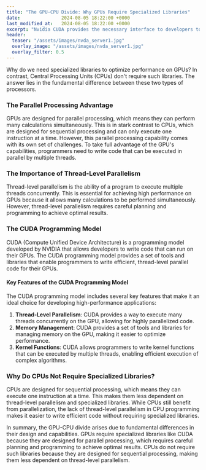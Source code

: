 ```yaml
---
title: "The GPU-CPU Divide: Why GPUs Require Specialized Libraries"
date:               2024-08-05 18:22:00 +0000
last_modified_at:   2024-08-05 18:22:00 +0000
excerpt: "Nvidia CUDA provides the necessary interface to developers to build software on GPUs fast and effiecently."
header:
  teaser: "/assets/images/nvda_server1.jpg"
  overlay_image: "/assets/images/nvda_server1.jpg"
  overlay_filter: 0.5 
---
```


Why do we need specialized libraries to optimize performance on GPUs? In contrast, Central Processing Units (CPUs) don't require such libraries. The answer lies in the fundamental difference between these two types of processors.

### The Parallel Processing Advantage
GPUs are designed for parallel processing, which means they can perform many calculations simultaneously. This is in stark contrast to CPUs, which are designed for sequential processing and can only execute one instruction at a time. However, this parallel processing capability comes with its own set of challenges. To take full advantage of the GPU's capabilities, programmers need to write code that can be executed in parallel by multiple threads.

### The Importance of Thread-Level Parallelism
Thread-level parallelism is the ability of a program to execute multiple threads concurrently. This is essential for achieving high performance on GPUs because it allows many calculations to be performed simultaneously. However, thread-level parallelism requires careful planning and programming to achieve optimal results.

### The CUDA Programming Model
CUDA (Compute Unified Device Architecture) is a programming model developed by NVIDIA that allows developers to write code that can run on their GPUs. The CUDA programming model provides a set of tools and libraries that enable programmers to write efficient, thread-level parallel code for their GPUs.

#### Key Features of the CUDA Programming Model
The CUDA programming model includes several key features that make it an ideal choice for developing high-performance applications:
1. **Thread-Level Parallelism**: CUDA provides a way to execute many threads concurrently on the GPU, allowing for highly parallelized code.
2. **Memory Management**: CUDA provides a set of tools and libraries for managing memory on the GPU, making it easier to optimize performance.
3. **Kernel Functions**: CUDA allows programmers to write kernel functions that can be executed by multiple threads, enabling efficient execution of complex algorithms.

### Why Do CPUs Not Require Specialized Libraries?
CPUs are designed for sequential processing, which means they can execute one instruction at a time. This makes them less dependent on thread-level parallelism and specialized libraries. While CPUs still benefit from parallelization, the lack of thread-level parallelism in CPU programming makes it easier to write efficient code without requiring specialized libraries.

In summary, the GPU-CPU divide arises due to fundamental differences in their design and capabilities. GPUs require specialized libraries like CUDA because they are designed for parallel processing, which requires careful planning and programming to achieve optimal results. CPUs do not require such libraries because they are designed for sequential processing, making them less dependent on thread-level parallelism.
